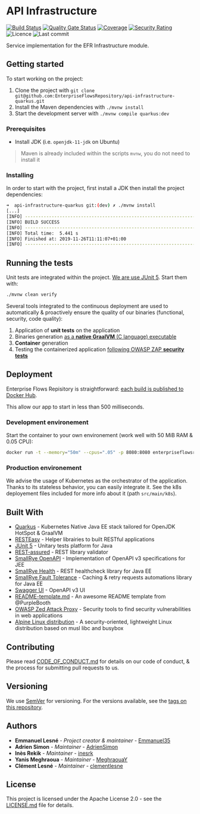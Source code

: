 # API Infrastructure

[![Build Status](https://travis-ci.org/EnterpriseFlowsRepository/api-infrastructure-quarkus.svg?branch=dev)](https://travis-ci.org/EnterpriseFlowsRepository/api-infrastructure-quarkus)
[![Quality Gate Status](https://sonarcloud.io/api/project_badges/measure?project=EnterpriseFlowsRepository_api-infrastructure-quarkus&metric=alert_status)](https://sonarcloud.io/api-infrastructure-quarkus?id=EnterpriseFlowsRepository_api-infrastructure-quarkus)
[![Coverage](https://sonarcloud.io/api/project_badges/measure?project=EnterpriseFlowsRepository_api-infrastructure-quarkus&metric=coverage)](https://sonarcloud.io/api-infrastructure-quarkus?id=EnterpriseFlowsRepository_api-infrastructure-quarkus)
[![Security Rating](https://sonarcloud.io/api/project_badges/measure?project=EnterpriseFlowsRepository_api-infrastructure-quarkus&metric=security_rating)](https://sonarcloud.io/api-infrastructure-quarkus?id=EnterpriseFlowsRepository_api-infrastructure-quarkus)
![Licence](https://img.shields.io/github/license/EnterpriseFlowsRepository/api-infrastructure-quarkus)
![Last commit](https://img.shields.io/github/last-commit/EnterpriseFlowsRepository/api-infrastructure-quarkus)

Service implementation for the EFR Infrastructure module.

## Getting started

To start working on the project:

1. Clone the project with `git clone git@github.com:EnterpriseFlowsRepository/api-infrastructure-quarkus.git`
2. Install the Maven dependencies with `./mvnw install`
3. Start the development server with `./mvnw compile quarkus:dev`

### Prerequisites

- Install JDK (i.e. `openjdk-11-jdk` on Ubuntu)

> Maven is already included within the scripts `mvnw`, you do not need to install it

### Installing

In order to start with the project, first install a JDK then install the project dependencies:

```bash
➜  api-infrastructure-quarkus git:(dev) ✗ ./mvnw install
[...]
[INFO] ------------------------------------------------------------------------
[INFO] BUILD SUCCESS
[INFO] ------------------------------------------------------------------------
[INFO] Total time:  5.441 s
[INFO] Finished at: 2019-11-26T11:11:07+01:00
[INFO] ------------------------------------------------------------------------
```

## Running the tests

Unit tests are integrated within the project. [We are use JUnit 5](https://junit.org/junit5). Start them with:

```bash
./mvnw clean verify
```

Several tools integrated to the continuous deployment are used to automatically & proactively ensure the quality of our binaries (functional, security, code quality):

1. Application of **unit tests** on the application
2. Binaries generation [as a **native GraalVM** (C language) executable](https://www.graalvm.org/docs/reference-manual/native-image/)
3. **Container** generation
4. Testing the containerized application [following OWASP ZAP **security tests**](https://github.com/zaproxy/zaproxy)

## Deployment

Enterprise Flows Repisitory is straightforward: [each build is published to Docker Hub](https://hub.docker.com/r/enterpriseflowsrepository/api-infrastructure-quarkus).

This allow our app to start in less than 500 milliseconds.

### Development environement

Start the container to your own environement (work well with 50 MiB RAM & 0.05 CPU):

```bash
docker run -t --memory="50m" --cpus=".05" -p 8080:8080 enterpriseflowsrepository/api-infrastructure-quarkus
```

### Production environement

We advise the usage of Kubernetes as the orchestrator of the application. Thanks to its stateless behavior, you can easily integrate it. See the k8s deployement files included for more info about it (path `src/main/k8s`).

## Built With

- [Quarkus](https://quarkus.io) - Kubernetes Native Java EE stack tailored for OpenJDK HotSpot & GraalVM
- [RESTEasy](https://resteasy.github.io) - Helper librairies to built RESTful applications
- [JUnit 5](https://junit.org/junit5) - Unitary tests platform for Java
- [REST-assured](http://rest-assured.io) - REST library validator
- [SmallRye OpenAPI](https://github.com/smallrye/smallrye-open-api) - Implementation of OpenAPI v3 specifications for JEE
- [SmallRye Health](https://github.com/smallrye/smallrye-health) - REST healthcheck library for Java EE
- [SmallRye Fault Tolerance](https://github.com/smallrye/smallrye-fault-tolerance) - Caching & retry requests automations library for Java EE
- [Swagger UI](https://swagger.io/tools/swagger-ui) - OpenAPI v3 UI
- [README-template.md](https://gist.github.com/PurpleBooth/109311bb0361f32d87a2) - An awesome README template from @PurpleBooth
- [OWASP Zed Attack Proxy](https://github.com/zaproxy/zaproxy) - Security tools to find security vulnerabilities in web applications
- [Alpine Linux distribution](https://alpinelinux.org/) - A security-oriented, lightweight Linux distribution based on musl libc and busybox

## Contributing

Please read [CODE_OF_CONDUCT.md](CODE_OF_CONDUCT.md) for details on our code of conduct, & the process for submitting pull requests to us.

## Versioning

We use [SemVer](http://semver.org/) for versioning. For the versions available, see the [tags on this repository](https://github.com/EnterpriseFlowsRepository/api-infrastructure-quarkus/tags).

## Authors

- **Emmanuel Lesné** - *Project creator & maintainer* - [Emmanuel35](https://github.com/Emmanuel35)
- **Adrien Simon** - *Maintainer* - [AdrienSimon](https://github.com/AdrienSimon)
- **Inès Rekik** - *Maintainer* - [inesrk](https://github.com/inesrk)
- **Yanis Meghraoua** - *Maintainer* - [MeghraouaY](https://github.com/MeghraouaY)
- **Clément Lesné** - *Maintainer* - [clementlesne](https://github.com/clementlesne)

## License

This project is licensed under the Apache License 2.0 - see the [LICENSE.md](LICENSE.md) file for details.
